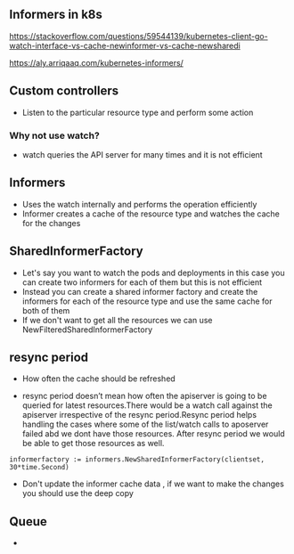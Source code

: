 ## Informers in k8s 

https://stackoverflow.com/questions/59544139/kubernetes-client-go-watch-interface-vs-cache-newinformer-vs-cache-newsharedi

https://aly.arriqaaq.com/kubernetes-informers/

## Custom controllers 

- Listen to the particular resource type and perform some action


### Why not use watch?

- watch queries the API server for many times and it is not efficient


## Informers

- Uses the watch internally and performs the operation efficiently 
- Informer creates a cache of the resource type and watches the cache for the changes

## SharedInformerFactory

- Let's say you want to watch the pods and deployments in this case you can create two informers for each of them but this is not efficient 
- Instead you can create a shared informer factory and create the informers for each of the resource type and use the same cache for both of them
- If we don't want to get all the resources we can use NewFilteredSharedInformerFactory


## resync period

- How often the cache should be refreshed

-  resync period doesn’t mean how often the apiserver is going to be queried for latest resources.There would be a watch call against the apiserver irrespective of the resync period.Resync period helps handling the cases where some of the list/watch calls to aposerver failed abd we dont have those resources. After resync period we would be able to get those resources as well.

```golang
informerfactory := informers.NewSharedInformerFactory(clientset, 30*time.Second)
```

- Don't update the informer cache data , if we want to make the changes you should use the deep copy 

## Queue

- 